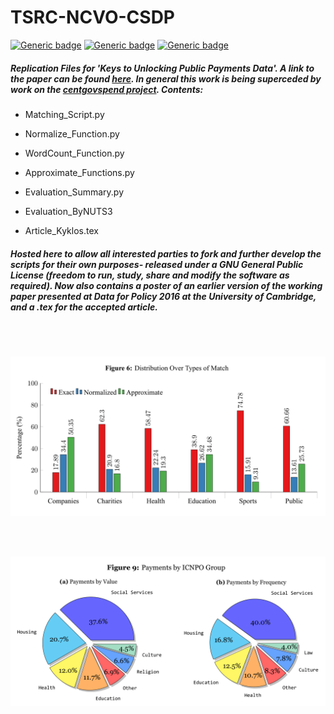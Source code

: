 # TSRC-NCVO-CSDP
[![Generic badge](https://img.shields.io/badge/Python-3.6-<red>.svg)](https://shields.io/)  [![Generic badge](https://img.shields.io/badge/License-GPL-blue.svg)](https://shields.io/)  [![Generic badge](https://img.shields.io/badge/Maintained-No-green.svg)](https://shields.io/)

##### Replication Files for 'Keys to Unlocking Public Payments Data'. A link to the paper can be found [here](https://onlinelibrary.wiley.com/doi/abs/10.1111/kykl.12171). In general this work is being superceded by work on the [centgovspend project](https://github.com/crahal/centgovspend). Contents:

* Matching_Script.py

* Normalize_Function.py

* WordCount_Function.py

* Approximate_Functions.py

* Evaluation_Summary.py

* Evaluation_ByNUTS3

* Article_Kyklos.tex

##### Hosted here to allow all interested parties to fork and further develop the scripts for their own purposes- released under a GNU General Public License (freedom to run, study, share and modify the software as required). Now also contains a poster of an earlier version of the working paper presented at Data for Policy 2016 at the University of Cambridge, and a .tex for the accepted article.

<br><br>
<p align="center">
  <img src="https://github.com/crahal/TSRC-NCVO-CSDP/blob/master/figures/distributionovermatches.png" width="650"> 
</p>

<br><br>
<p align="center">
  <img src="https://github.com/crahal/TSRC-NCVO-CSDP/blob/master/figures/ICNPO_distribution.png" width="600"> 
</p>

